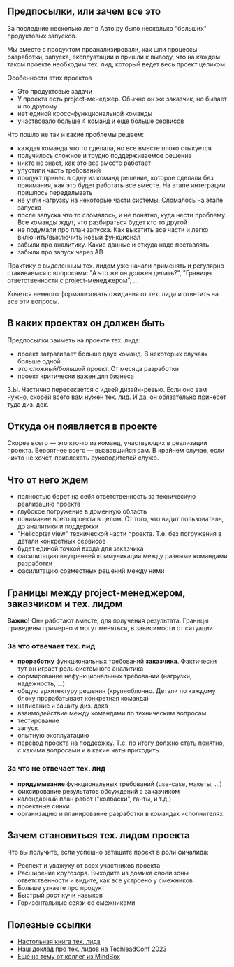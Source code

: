 ## Предпосылки, или зачем все это

За последние несколько лет в Авто.ру было несколько "больших" продуктовых запусков.

Мы вместе с продуктом проанализировали, как шли процессы разработки, запуска, эксплуатации и пришли к выводу, что на каждом таком проекте необходим тех. лид, который ведет весь проект целиком.

Особенности этих проектов
- Это продуктовые задачи
- У проекта есть project-менеджер. Обычно он же заказчик, но бывает и по другому
- нет единой кросс-функциональной команды
- участвовало больше 4 команд и еще больше сервисов

Что пошло не так и какие проблемы решаем:
- каждая команда что то сделала, но все вместе плохо стыкуется
- получилось сложное и трудно поддерживаемое решение
- никто не знает, как это все вместе работает
- упустили часть требований
- продукт принес в одну из команд решение, которое сделали без понимания, как это будет работать все вместе. На этапе интеграции пришлось переделывать
- не учли нагрузку на некоторые части системы. Сломалось на этапе запуска
- после запуска что то сломалось, и не понятно, куда нести проблему. Все команды ждут, что разбираться будет кто то другой
- не подумали про план запуска. Как выкатить все части и легко включить/выключить новый функционал
- забыли про аналитику. Какие данные и откуда надо поставлять
- забыли про запуск через AB

Практику с выделенным тех. лидом уже начали применять и регулярно стакиваемся с вопросами: "А что же он должен делать?", "Границы ответственности с project-менеджером", ...

Хочется немного формализовать ожидания от тех. лида и ответить на все эти вопросы.

## В каких проектах он должен быть
Предпосылки заиметь на проекте тех. лида:
- проект затрагивает больше двух команд. В некоторых случаях больше одной
- это сложный/большой проект. От месяца разработки
- проект критически важен для бизнеса

З.Ы. Частично пересекается с идеей дизайн-ревью. Если оно вам нужно, скорей всего вам нужен тех. лид. И да, он обязательно принесет туда диз. док.

## Откуда он появляется в проекте

Скорее всего — это кто-то из команд, участвующих в реализации проекта. Вероятнее всего — вызвавшийся сам.
В крайнем случае, если никто не хочет, привлекать руководителей служб.

## Что от него ждем
- полностью берет на себя ответственность за техническую реализацию проекта
- глубокое погружение в доменную область
- понимание всего проекта в целом. От того, что видит пользователь, до аналитики и поддержки
- "Helicopter view" технической части проекта. Т.е. без погружения в детали конкретных сервисов
- будет единой точкой входа для заказчика
- фасилитацию внутренней коммуникации между разными командами разработки
- фасилитацию совместных решений между ними

## Границы между project-менеджером, заказчиком и тех. лидом

**Важно!** Они работают вместе, для получения результата. Границы приведены примерно и могут меняться, в зависимости от ситуации.

### За что отвечает тех. лид
- **проработку** функциональных требований **заказчика**. Фактически тут он играет роль системного аналитика
- формирование нефункциональных требований (нагрузки, надежность, ...)
- общую архитектуру решения (крупноблочно. Детали по каждому блоку прорабатывает конкретная команда)
- написание и защиту диз. дока
- взаимодействие между командами по техническим вопросам
- тестирование
- запуск
- опытную эксплуатацию
- перевод проекта на поддержку. Т.е. по итогу должно стать понятно, с какими вопросами и в какие чаты приходить.

### За что не отвечает тех. лид
- **придумывание** функциональных требований (use-case, макеты, ...)
- фиксирование результатов обсуждений с заказчиком
- календарный план работ ("колбаски", ганты, и т.д.)
- проектные синки
- организацию и планирование разработки в командах исполнителях

## Зачем становиться тех. лидом проекта
Что вы получите, если успешно затащите проект в роли фичалида:
- Респект и уважуху от всех участников проекта
- Расширение кругозора. Выходите из домика своей зоны ответственности и видите, как все устроено у смежников
- Больше узнаете про продукт
- Быстрый рост кучи навыков
- Горизонтальные связи со смежниками

## Полезные ссылки
- [Настольная книга тех. лида](techlead-workbook.md)
- [Наш доклад про тех. лидов на TechleadConf 2023](https://youtu.be/y0IY4PK-fiQ)
- [Еще на тему от коллег из MindBox](https://habr.com/ru/companies/mindbox/articles/741448/)

